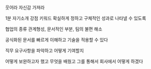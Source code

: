 웃어라 자신감 가져라

1분 자기소개 강점 키워드 확실하게 정하고 구체적인 성과로 나타낼 수 있도록

협업의 종류 관계형성, 문서적인 부분, 팀의 불편 해소

공식화된 문서를 빠르게 이해하고 기술을 적용할 수 있다

직무 요구사항을 파악하고 어떻게 기여할지

어떻게 보완하고자 했고 무엇을 배웠고 그를 통해서 회사에서 어떻게 하겠다
